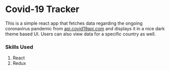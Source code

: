 # Covid-19 Tracker

This is a simple react app that fetches data regarding the ongoing coronavirus pandemic from [api.covid19api.com](api.covid19api.com) and displays it in a nice dark theme based UI. Users can also view data for a specific country as well.

### Skills Used

1. React
2. Redux
